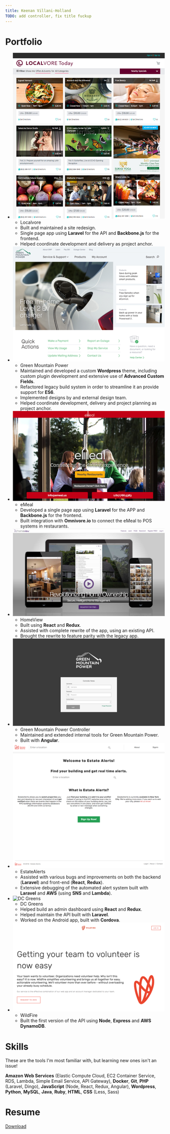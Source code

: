 ```yaml
---
title: Keenan Villani-Holland
TODO: add controller, fix title fuckup
---
```


# Portfolio
- ![Localvore](assets/images/localvore.png)
  - Localvore  
  - Built and maintained a site redesign.
  - Single page app using **Laravel** for the API and **Backbone.js** for the frontend.
  - Helped coordinate development and delivery as project anchor.
- ![Green Mountain Power](assets/images/gmp.jpg)
  - Green Mountain Power
  - Maintained and developed a custom **Wordpress** theme, including custom plugin development
   and extensive use of **Advanced Custom Fields**.
  - Refactored legacy build system in order to streamline it an provide support for **ES6**.
  - Implemented designs by and external design team.
  - Helped coordinate development, delivery and project planning as project anchor.
- ![eMeal](assets/images/emeal.png)
  - eMeal
  - Developed a single page app using **Laravel** for the APP and **Backbone.js** for the frontend.
  - Built integration with **Omnivore.io** to connect the eMeal to POS systems in restaurants.
- ![HomeView](assets/images/homeview.png)
  - HomeView
  - Built using **React** and **Redux**.
  - Assisted with complete rewrite of the app, using an existing API.
  - Brought the rewrite to feature parity with the legacy app.
- ![GMP Controller](assets/images/controller.png)
  - Green Mountain Power Controller
  - Maintained and extended internal tools for Green Mountain Power.
  - Built with **Angular**.
- ![EstateAlerts](assets/images/ea.png)
  - EstateAlerts
  - Assisted with various bugs and improvements on both the backend (**Laravel**) and front-end (**React**, **Redux**).
  - Extensive debugging of the automated alert system built with **Laravel** and **AWS** (using **SNS** and **Lambda**).
- ![DC Greens](assets/images/dcg.png)
  - DC Greens
  - Helped build an admin dashboard using **React** and **Redux**.
  - Helped maintain the API built with **Laravel**.
  - Worked on the Android app, built with **Cordova**.
- ![Wildfire](assets/images/wf.png)
  - WildFire
  - Built the first version of the API using **Node**, **Express** and **AWS DynamoDB**.

# Skills
These are the tools I'm most familiar with, but learning new ones isn't an issue!

**Amazon Web Services** (Elastic Compute Cloud, EC2 Container Service, RDS, Lambda, Simple Email Service, API Gateway), **Docker**, **Git**, **PHP** (Laravel, Dingo), **JavaScript** (Node, React, Redux, Angular), **Wordpress**, **Python**, **MySQL**, **Java**, **Ruby**, **HTML**, **CSS** (Less, Sass)

# Resume
[Download](assets/downloads/KeenanVillaniHolland.pdf)
